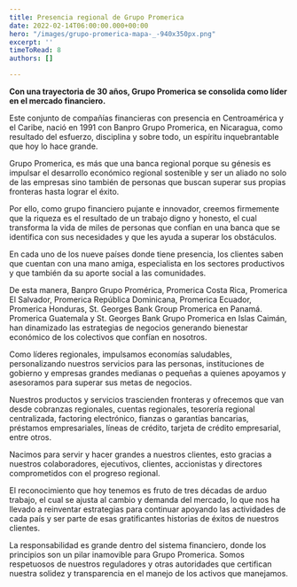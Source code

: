 ```yaml
---
title: Presencia regional de Grupo Promerica
date: 2022-02-14T06:00:00.000+00:00
hero: "/images/grupo-promerica-mapa-_-940x350px.png"
excerpt: ''
timeToRead: 8
authors: []

---
```


**Con una trayectoria de 30 años, Grupo Promerica se consolida como líder en el mercado financiero.**

Este conjunto de compañías financieras con presencia en Centroamérica y el Caribe, nació en 1991 con Banpro Grupo Promerica, en Nicaragua, como resultado del esfuerzo, disciplina y sobre todo, un espíritu inquebrantable que hoy lo hace grande.

Grupo Promerica, es más que una banca regional porque su génesis es impulsar el desarrollo económico regional sostenible y ser un aliado no solo de las empresas sino también de personas que buscan superar sus propias fronteras hasta lograr el éxito.

Por ello, como grupo financiero pujante e innovador, creemos firmemente que la riqueza es el resultado de un trabajo digno y honesto, el cual transforma la vida de miles de personas que confían en una banca que se identifica con sus necesidades y que les ayuda a superar los obstáculos.

En cada uno de los nueve países donde tiene presencia, los clientes saben que cuentan con una mano amiga, especialista en los sectores productivos y que también da su aporte social a las comunidades.

De esta manera, Banpro Grupo Promérica, Promerica Costa Rica, Promerica El Salvador, Promerica República Dominicana, Promerica Ecuador, Promerica Honduras, St. Georges Bank Group Promerica en Panamá. Promerica Guatemala y St. Georges Bank Grupo Promerica en Islas Caimán, han dinamizado las estrategias de negocios generando bienestar económico de los colectivos que confían en nosotros.

Como líderes regionales, impulsamos economías saludables, personalizando nuestros servicios para las personas, instituciones de gobierno y empresas grandes medianas o pequeñas a quienes apoyamos y asesoramos para superar sus metas de negocios.

Nuestros productos y servicios trascienden fronteras y ofrecemos que van desde cobranzas regionales, cuentas regionales, tesorería regional centralizada, factoring electrónico, fianzas o garantías bancarias, préstamos empresariales, líneas de crédito, tarjeta de crédito empresarial, entre otros.

Nacimos para servir y hacer grandes a nuestros clientes, esto gracias a nuestros colaboradores, ejecutivos, clientes, accionistas y directores comprometidos con el progreso regional.

El reconocimiento que hoy tenemos es fruto de tres décadas de arduo trabajo, el cual se ajusta al cambio y demanda del mercado, lo que nos ha llevado a reinventar estrategias para continuar apoyando las actividades de cada país y ser parte de esas gratificantes historias de éxitos de nuestros clientes.

La responsabilidad es grande dentro del sistema financiero, donde los principios son un pilar inamovible para Grupo Promerica. Somos respetuosos de nuestros reguladores y otras autoridades que certifican nuestra solidez y transparencia en el manejo de los activos que manejamos.